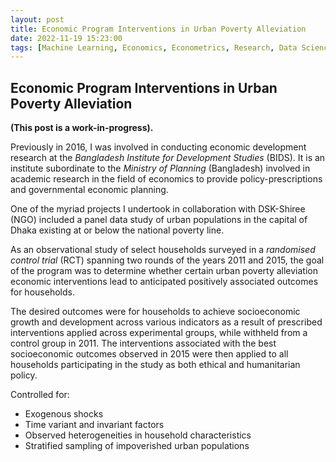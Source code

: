 ```yaml
---
layout: post
title: Economic Program Interventions in Urban Poverty Alleviation
date: 2022-11-19 15:23:00
tags: [Machine Learning, Economics, Econometrics, Research, Data Science]
---
```

## Economic Program Interventions in Urban Poverty Alleviation

**(This post is a work-in-progress).**

Previously in 2016, I was involved in conducting economic development research at the *Bangladesh Institute for Development Studies* (BIDS). It is an institute subordinate to the *Ministry of Planning* (Bangladesh) involved in academic research in the field of economics to provide policy-prescriptions and governmental economic planning.

One of the myriad projects I undertook in collaboration with DSK-Shiree (NGO) included a panel data study of urban populations in the capital of Dhaka existing at or below the national poverty line.

As an observational study of select households surveyed in a *randomised control trial* (RCT) spanning two rounds of the years 2011 and 2015, the goal of the program was to determine whether certain urban poverty alleviation economic interventions lead to anticipated positively associated outcomes for households.

The desired outcomes were for households to achieve socioeconomic growth and development across various indicators as a result of prescribed interventions applied across experimental groups, while withheld from a control group in 2011. The interventions associated with the best socioeconomic outcomes observed in 2015 were then applied to all households participating in the study as both ethical and humanitarian policy.

Controlled for:
- Exogenous shocks
- Time variant and invariant factors
- Observed heterogeneities in household characteristics
- Stratified sampling of impoverished urban populations
